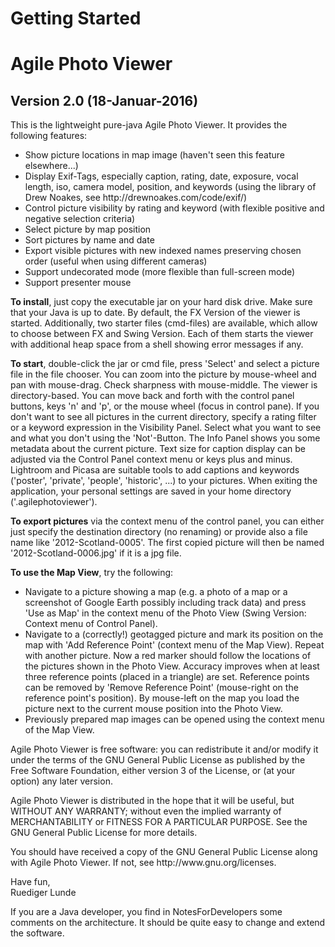 # Getting Started #


<h1>Agile Photo Viewer</h1>
<h2>Version 2.0 (18-Januar-2016)</h2>

<p>This is the lightweight pure-java Agile Photo Viewer.
It provides the following features:
<ul>
<li>Show picture locations in map image (haven't seen this feature elsewhere...)</li>
<li>Display Exif-Tags, especially caption, rating, date, exposure, vocal length, iso, camera model,
position, and keywords (using the library of Drew Noakes, see http://drewnoakes.com/code/exif/)</li>
<li>Control picture visibility by rating and keyword (with flexible positive and negative 
selection criteria)</li>
<li>Select picture by map position</li>
<li>Sort pictures by name and date</li>
<li>Export visible pictures with new indexed names preserving chosen order
(useful when using different cameras)</li>
<li>Support undecorated mode (more flexible than full-screen mode)</li>
<li>Support presenter mouse</li>
</ul>
</p>

<p><b>To install</b>, just copy the executable jar on your hard disk drive.
Make sure that your Java is up to date. By default, the FX Version of the viewer
is started. Additionally, two starter files (cmd-files) are available, which
allow to choose between FX and Swing Version. Each of them starts the viewer
with additional heap space from a shell showing error messages if any.</p>

<p><b>To start</b>, double-click the jar or cmd file, press 'Select' and select a
picture file in the file chooser. You can zoom
into the picture by mouse-wheel and pan with mouse-drag. Check sharpness with mouse-middle.
The viewer is directory-based. You can move back and forth with the
control panel buttons, keys 'n' and 'p', or the mouse wheel (focus in control pane). 
If you don't want to see all pictures
in the current directory, specify a rating filter or a keyword expression in the
Visibility Panel. Select what you want to see and what you don't using the 'Not'-Button.
The Info Panel shows you some metadata about the current picture. Text size for caption
display can be adjusted via the Control Panel context menu or keys plus and minus.
Lightroom and Picasa are suitable tools to add captions
and keywords ('poster', 'private', 'people', 'historic', ...) to your pictures.
When exiting the application, your personal settings are saved in your home directory
('.agilephotoviewer').</p>

<p><b>To export pictures</b> via the context menu of the control panel,
you can either just specify the destination directory (no renaming) or provide also
a file name like '2012-Scotland-0005'. The first copied picture will
then be named '2012-Scotland-0006.jpg' if it is a jpg file.</p>

<p><b>To use the Map View</b>, try the following:
<ul>
<li>Navigate to a picture showing a map (e.g. a photo of a map or a screenshot of
Google Earth possibly including track data) and press 'Use as Map' in the
context menu of the Photo View (Swing Version: Context menu of Control Panel).</li>
<li>Navigate to a (correctly!) geotagged picture and mark its position on the
map with 'Add Reference Point' (context menu of the Map View). Repeat with
another picture. Now a red marker should follow the locations of the pictures shown
in the Photo View. Accuracy improves when at least three reference points
(placed in a triangle) are set. Reference points can be removed by
'Remove Reference Point' (mouse-right on the reference point's position).
By mouse-left on the map you load the picture next to the current
mouse position into the Photo View.</li>
<li>Previously prepared map images can be opened using the context menu of the
Map View.</li>
</ul>
</p>


<p>Agile Photo Viewer is free software: you can redistribute it and/or modify
    it under the terms of the GNU General Public License as published by
    the Free Software Foundation, either version 3 of the License, or
    (at your option) any later version.</p>

<p>Agile Photo Viewer is distributed in the hope that it will be useful,
    but WITHOUT ANY WARRANTY; without even the implied warranty of
    MERCHANTABILITY or FITNESS FOR A PARTICULAR PURPOSE.  See the
    GNU General Public License for more details.</p>

<p>You should have received a copy of the GNU General Public License
    along with Agile Photo Viewer.  If not, see http://www.gnu.org/licenses.</p>


<p>Have fun,<br/>Ruediger Lunde</p>


<p>If you are a Java developer, you find in NotesForDevelopers some comments on the
architecture. It should be quite easy to change and extend the software.</p>
